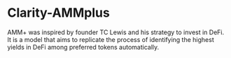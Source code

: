 # Clarity-AMMplus
AMM+ was inspired by founder TC Lewis and his strategy to invest in DeFi. It is a model that aims to replicate the process of identifying the highest yields in DeFi among preferred tokens automatically.
